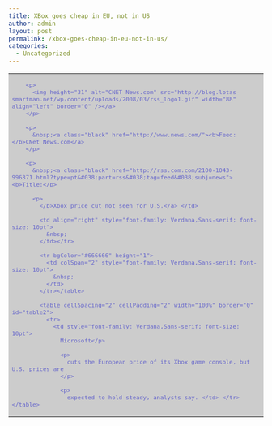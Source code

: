 ```yaml
---
title: XBox goes cheap in EU, not in US
author: admin
layout: post
permalink: /xbox-goes-cheap-in-eu-not-in-us/
categories:
  - Uncategorized
---
```

<table cellSpacing="0" cellPadding="0" width="100%" bgColor="#cccccc" border="0" id="table1">
  <tr>
    <td style="font-family: Verdana,Sans-serif; font-size: 10pt">
      <p>
        <a style="color: #66c; text-decoration: none" href="http://www.news.com/"></p> 
        
        <p>
          <img height="31" alt="CNET News.com" src="http://blog.lotas-smartman.net/wp-content/uploads/2008/03/rss_logo1.gif" width="88" align="left" border="0" /></a>
        </p>
        
        <p>
          &nbsp;<a class="black" href="http://www.news.com/"><b>Feed: </b>CNet News.com</a>
        </p>
        
        <p>
          &nbsp;<a class="black" href="http://rss.com.com/2100-1043-996371.html?type=pt&#038;part=rss&#038;tag=feed&#038;subj=news"><b>Title:</p> 
          
          <p>
            </b>Xbox price cut not seen for U.S.</a> </td> 
            
            <td align="right" style="font-family: Verdana,Sans-serif; font-size: 10pt">
              &nbsp;
            </td></tr> 
            
            <tr bgColor="#666666" height="1">
              <td colSpan="2" style="font-family: Verdana,Sans-serif; font-size: 10pt">
                &nbsp;
              </td>
            </tr></table> 
            
            <table cellSpacing="2" cellPadding="2" width="100%" border="0" id="table2">
              <tr>
                <td style="font-family: Verdana,Sans-serif; font-size: 10pt">
                  Microsoft</p> 
                  
                  <p>
                    cuts the European price of its Xbox game console, but U.S. prices are
                  </p>
                  
                  <p>
                    expected to hold steady, analysts say. </td> </tr> </table>